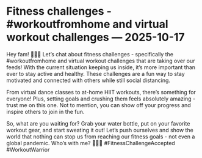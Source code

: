 # Fitness challenges - #workoutfromhome and virtual workout challenges — 2025-10-17

Hey fam! 🏋️‍♀️💪 Let’s chat about fitness challenges - specifically the #workoutfromhome and virtual workout challenges that are taking over our feeds! With the current situation keeping us inside, it’s more important than ever to stay active and healthy. These challenges are a fun way to stay motivated and connected with others while still social distancing.

From virtual dance classes to at-home HIIT workouts, there’s something for everyone! Plus, setting goals and crushing them feels absolutely amazing - trust me on this one. Not to mention, you can show off your progress and inspire others to join in the fun.

So, what are you waiting for? Grab your water bottle, put on your favorite workout gear, and start sweating it out! Let’s push ourselves and show the world that nothing can stop us from reaching our fitness goals - not even a global pandemic. Who’s with me? 💁‍♀️💥 #FitnessChallengeAccepted #WorkoutWarrior